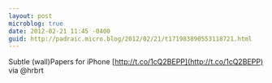 ```yaml
---
layout: post
microblog: true
date: 2012-02-21 11:45 -0400
guid: http://padraic.micro.blog/2012/02/21/t171983890553118721.html
---
```

Subtle (wall)Papers for iPhone [http://t.co/1cQ2BEPP](http://t.co/1cQ2BEPP) via @hrbrt
